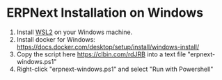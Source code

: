 # ERPNext Installation on Windows

1. Install [WSL2](https://docs.microsoft.com/en-us/windows/wsl/install) on your Windows machine.
2. Install docker for Windows: https://docs.docker.com/desktop/setup/install/windows-install/
3. Copy the script here https://clbin.com/rdJRB into a text file "erpnext-windows.ps1"
3. Right-click "erpnext-windows.ps1" and select "Run with Powershell"